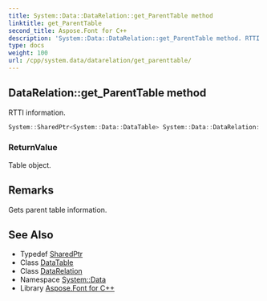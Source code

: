 ```yaml
---
title: System::Data::DataRelation::get_ParentTable method
linktitle: get_ParentTable
second_title: Aspose.Font for C++
description: 'System::Data::DataRelation::get_ParentTable method. RTTI information in C++.'
type: docs
weight: 100
url: /cpp/system.data/datarelation/get_parenttable/
---
```

## DataRelation::get_ParentTable method


RTTI information.

```cpp
System::SharedPtr<System::Data::DataTable> System::Data::DataRelation::get_ParentTable()
```


### ReturnValue

Table object.
## Remarks


Gets parent table information. 
## See Also

* Typedef [SharedPtr](../../../system/sharedptr/)
* Class [DataTable](../../datatable/)
* Class [DataRelation](../)
* Namespace [System::Data](../../)
* Library [Aspose.Font for C++](../../../)
